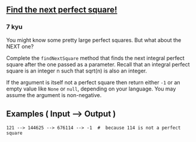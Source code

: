 <h2><a href=https://www.codewars.com/kata/56269eb78ad2e4ced1000013/train/python/68b37fe438816c5e8031770e target="_blank">Find the next perfect square!</a></h2><h3>7 kyu</h3><p>You might know some pretty large perfect squares. But what about the NEXT one?</p><p>Complete the <code>findNextSquare</code> method that finds the next integral perfect square after the one passed as a parameter. Recall that an integral perfect square is an integer n such that sqrt(n) is also an integer.  </p><p>If the argument is itself not a perfect square then return either <code>-1</code> or an empty value like <code>None</code> or <code>null</code>, depending on your language. You may assume the argument is non-negative.</p><h2 id="examples--input----output-">Examples ( Input --&gt; Output )</h2><pre><code>121 --&gt; 144625 --&gt; 676114 --&gt; -1  #  because 114 is not a perfect square</code></pre>